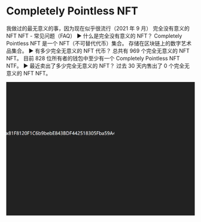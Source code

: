 # Completely Pointless NFT

我做过的最无意义的事，因为现在似乎很流行（2021 年 9 月）
完全没有意义的 NFT NFT - 常见问题（FAQ）
▶ 什么是完全没有意义的 NFT？
Completely Pointless NFT 是一个 NFT（不可替代代币）集合。 存储在区块链上的数字艺术品集合。
▶ 有多少完全无意义的 NFT 代币？
总共有 969 个完全无意义的 NFT NFT。 目前 828 位所有者的钱包中至少有一个 Completely Pointless NFT NTF。
▶ 最近卖出了多少完全无意义的 NFT？
过去 30 天内售出了 0 个完全无意义的 NFT NFT。

![nft](1.png)
